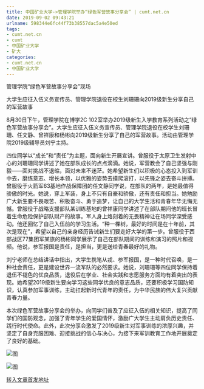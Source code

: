 ```yaml
---
title: 中国矿业大学->管理学院举办“绿色军营故事分享会” | cumt.net.cn
date: 2019-09-02 09:43:21
urlname: 598344e6fc44f73b38557dac5a4e50ed
tags: 
- cumt.net.cn
- cumt
- 中国矿业大学
- 矿大
categories:
- cumt.net.cn
- 中国矿业大学
---
```



管理学院“绿色军营故事分享会”现场

大学生应征入伍义务宣传员、管理学院退役在校生刘珊珊向2019级新生分享自己的军营故事

8月30日下午，管理学院在博学2C 102室举办2019级新生入学教育系列活动之“绿色军营故事分享会”。大学生应征入伍义务宣传员、管理学院退役在校学生刘珊珊、任文静、曾祥康和杨彬向2019级新生分享了自己的军营故事。活动由管理学院2019级辅导员刘宁主持。

四位同学以“成长”和“责任”为主题，面向新生开展宣讲。曾服役于太原卫生发射中心的刘珊珊同学讲述了她在部队成长的点点滴滴。她说，军营教会了自己坚强与刚毅——面对挑战不退缩，面对未来不迷茫。她希望新生们以积极的心态投入到军训中去，磨练意志、增长本领，以优雅的姿势去摸爬滚打，以先锋之姿去奋斗拼搏。曾服役于火箭军63基地作战保障团的任文静同学说，在部队的两年，是她最值得骄傲的时光。她说，穿上军装，身上不只有自豪和骄傲，还有责任和担当。她勉励广大新生要不畏艰苦、积极奋斗、勇于追梦，让自己的大学生活和青春年华无悔无憾。曾服役于战略支援部队某训练基地的曾祥康同学讲述了在部队期间他的班长冒着生命危险保护部队财产的故事。军人身上烙刻着的无畏精神让在场同学深受感动。他还回忆了自己入伍前的学习生活。“种一棵树，最好的时间是在十年前，其次是现在”，希望以自己的亲身经历告诫新生们要走好大学的第一步。曾服役于西部战区77集团军某旅的杨彬同学展示了自己在部队期间的训练和演习的照片和视频。他说，参军报国是责任，是担当，更是送给青春最好的礼物。

刘宁老师在总结讲话中指出，大学生携笔从戎、参军报国，是一种时代召唤，是一种社会责任，更是建设世界一流军队的必然要求。她说，刘珊珊等四位同学保持着退伍不褪色的优良品质，退役后在学业、社会实践和志愿服务方面均有着突出的表现。她希望2019级新生要向学习这些同学优良的意志品质，还要积极学习国防知识，认真参加军事训练，主动扛起新时代青年的责任，为中华民族的伟大复兴贡献青春力量。

本次绿色军营故事分享会的举办，向同学们普及了应征入伍的相关知识，提高了同学们的国防观念，加强了青年学生的爱国情怀，激励广大学生主动肩负历史责任、践行时代使命。此外，此次分享会激发了2019级新生对军事训练的浓厚兴趣，并坚定了自身克服困难、迎接挑战的信心与决心，为接下来军训教育工作地开展奠定了良好的基础。



![图](http://xwzx.cumt.edu.cn/_upload/article/images/3e/2b/03fefe914534be8b6684f358d1bd/880a0f50-6714-42f9-8819-e2059e613ec3.jpg)

![图](http://xwzx.cumt.edu.cn/_upload/article/images/3e/2b/03fefe914534be8b6684f358d1bd/0b125fff-1832-4d35-991a-5b6e6db6ef20.jpg)

[转入文章首发地址](http://xwzx.cumt.edu.cn/34/c5/c523a537797/page.htm)